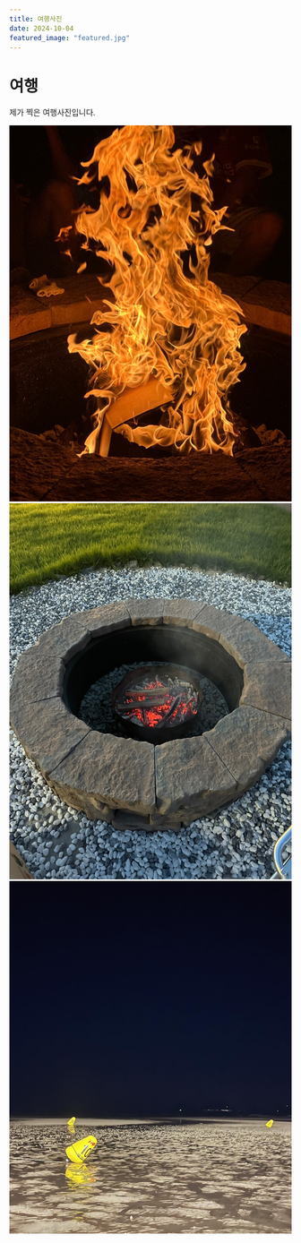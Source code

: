 ```yaml
---
title: 여행사진
date: 2024-10-04
featured_image: "featured.jpg"
---
```


# 여행

제가 찍은 여행사진입니다.

![여행](travel1.jpg)
![여행](travel2.jpg)
![여행](travel3.jpg)